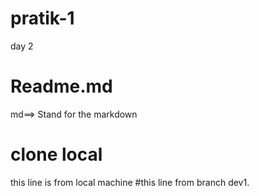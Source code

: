 # pratik-1
day 2
# Readme.md
md==> Stand for the markdown

# clone local
this line is from local machine
#this line from branch dev1.
